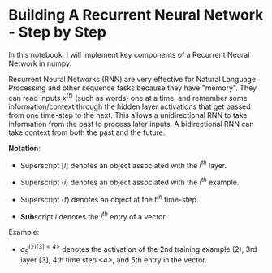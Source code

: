 # Building A Recurrent Neural Network - Step by Step

In this notebook, I will implement key components of a Recurrent Neural Network in numpy.

Recurrent Neural Networks (RNN) are very effective for Natural Language Processing and other sequence tasks because they have "memory". They can read inputs $x^{\langle t \rangle}$ (such as words) one at a time, and remember some information/context through the hidden layer activations that get passed from one time-step to the next. This allows a unidirectional RNN to take information from the past to process later inputs. A bidirectional RNN can take context from both the past and the future. 

**Notation**:
- Superscript $[l]$ denotes an object associated with the $l^{th}$ layer. 

- Superscript $(i)$ denotes an object associated with the $i^{th}$ example. 

- Superscript $\langle t \rangle$ denotes an object at the $t^{th}$ time-step. 
    
- **Sub**script $i$ denotes the $i^{th}$ entry of a vector.

Example:  
- $a^{(2)[3]<4>}_5$ denotes the activation of the 2nd training example (2), 3rd layer [3], 4th time step <4>, and 5th entry in the vector.
